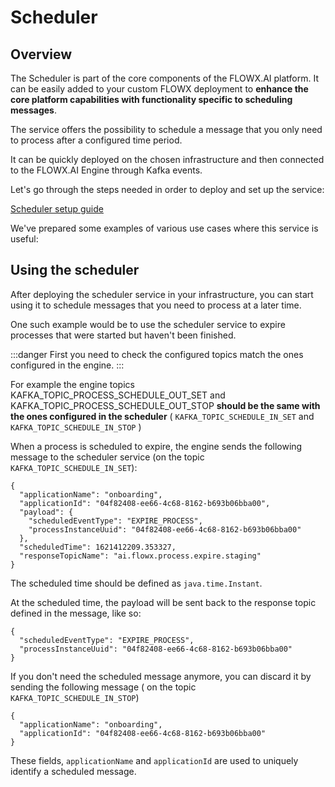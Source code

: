 # Scheduler

## Overview

The Scheduler is part of the core components of the FLOWX.AI platform. It can be easily added to your custom FLOWX deployment to **enhance the core platform capabilities with functionality specific to scheduling messages**.

The service offers the possibility to schedule a message that you only need to process after a configured time period.

It can be quickly deployed on the chosen infrastructure and then connected to the FLOWX.AI Engine through Kafka events.

Let's go through the steps needed in order to deploy and set up the service:

[Scheduler setup guide](../../../platform-setup-guides/scheduler-setup-guide.md)

We've prepared some examples of various use cases where this service is useful:

## Using the scheduler

After deploying the scheduler service in your infrastructure, you can start using it to schedule messages that you need to process at a later time.

One such example would be to use the scheduler service to expire processes that were started but haven't been finished.

:::danger
First you need to check the configured topics match the ones configured in the engine.
:::

For example the engine topics KAFKA_TOPIC_PROCESS_SCHEDULE_OUT_SET and KAFKA_TOPIC_PROCESS_SCHEDULE_OUT_STOP **should be the same with the ones configured in the scheduler** ( `KAFKA_TOPIC_SCHEDULE_IN_SET` and `KAFKA_TOPIC_SCHEDULE_IN_STOP`  )

When a process is scheduled to expire, the engine sends the following message to the scheduler service (on the topic `KAFKA_TOPIC_SCHEDULE_IN_SET`):

```
{
  "applicationName": "onboarding",
  "applicationId": "04f82408-ee66-4c68-8162-b693b06bba00",
  "payload": {
    "scheduledEventType": "EXPIRE_PROCESS",
    "processInstanceUuid": "04f82408-ee66-4c68-8162-b693b06bba00"
  },
  "scheduledTime": 1621412209.353327,
  "responseTopicName": "ai.flowx.process.expire.staging"
}
```

The scheduled time should be defined as `java.time.Instant`.

At the scheduled time, the payload will be sent back to the response topic defined in the message, like so:

```
{
  "scheduledEventType": "EXPIRE_PROCESS",
  "processInstanceUuid": "04f82408-ee66-4c68-8162-b693b06bba00"
}
```

If you don't need the scheduled message anymore, you can discard it by sending the following message ( on the topic `KAFKA_TOPIC_SCHEDULE_IN_STOP`)

```
{
  "applicationName": "onboarding",
  "applicationId": "04f82408-ee66-4c68-8162-b693b06bba00"
}
```

These fields, `applicationName` and `applicationId` are used to uniquely identify a scheduled message.